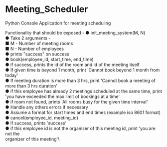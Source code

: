 # Meeting_Scheduler
Python Console Application for meeting scheduling

Functionality that should be exposed -
● init_meeting_system(M, N)\
● Take 2 arguments -\
■ M - Number of meeting rooms\
■ N - Number of employees\
● prints "success" on success\
● book(employee_id, start_time, end_time)\
● if success, prints the id of the room and id of the meeting itself\
● If given time is beyond 1 month, print 'Cannot book beyond 1 month from
today'\
● If meeting duration is more than 3 hrs, print 'Cannot book a meeting of more
than 3 hrs duration'\
● if this employee has already 2 meetings scheduled at the same time, print 'you
have exceeded the max limit of bookings at a time'\
● if room not found, prints 'All rooms busy for the given time interval'\
● Handle any others errors if necessary\
● Assume a format for start times and end times (example iso 8601 format)\
● cancel(employee_id, meeting_id)\
● if success, prints 'success'\
● if this employee id is not the organiser of this meeting id, print 'you are not the\
organizer of this meeting'\
